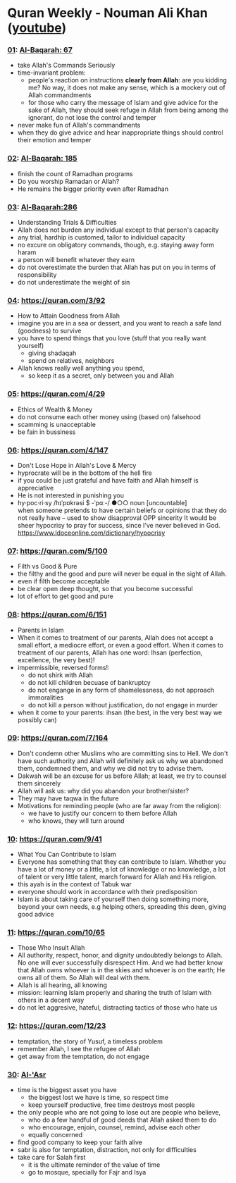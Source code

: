 # Quran Weekly - Nouman Ali Khan ([youtube](https://www.youtube.com/playlist?list=PLFP6-6Ao4FMm5FnIT9QvstEmhWNugJlNO))

### [01](https://www.youtube.com/watch?v=pt9fUcL8njY&list=PLFP6-6Ao4FMm5FnIT9QvstEmhWNugJlNO&index=1): [Al-Baqarah: 67](https://quran.com/2/67)
* take Allah's Commands Seriously
* time-invariant problem: 
  * people's reaction on instructions **clearly from Allah**: 
    are you kidding me? No way, it does not make any sense, 
    which is a mockery out of Allah commandments
  * for those who carry the message of Islam and give advice for the sake of Allah, 
    they should seek refuge in Allah from being among the ignorant, 
    do not lose the control and temper
 * never make fun of Allah's commandments
 * when they do give advice and hear inappropriate things should control their emotion and temper

### [02](https://www.youtube.com/watch?v=gWZDVYom3RE&list=PLFP6-6Ao4FMm5FnIT9QvstEmhWNugJlNO&index=2&t=7s): [Al-Baqarah: 185](https://quran.com/2/185)
* finish the count of Ramadhan programs
* Do you worship Ramadan or Allah?
* He remains the bigger priority even after Ramadhan

### [03](https://www.youtube.com/watch?v=wFsYnwI6zEA&list=PLFP6-6Ao4FMm5FnIT9QvstEmhWNugJlNO&index=3&t=2s): [Al-Baqarah:286](https://quran.com/2/286)
* Understanding Trials & Difficulties
* Allah does not burden any individual except to that person's capacity
* any trial, hardhip is customed, tailor to individual capacity
* no excure on obligatory commands, though, e.g. staying away form haram
* a person will benefit whatever they earn
* do not overestimate the burden that Allah has put on you in terms of responsibility
* do not underestimate the weight of sin

### [04](https://www.youtube.com/watch?v=h2kwFI7bKi0&t=8s&index=4&list=PLFP6-6Ao4FMm5FnIT9QvstEmhWNugJlNO): https://quran.com/3/92
* How to Attain Goodness from Allah
* imagine you are in a sea or dessert, and you want to reach a safe land (goodness) to survive
* you have to spend things that you love (stuff that you really want yourself)
  * giving shadaqah
  * spend on relatives, neighbors
* Allah knows really well anything you spend,
  * so keep it as a secret, only between you and Allah
  
### [05](https://www.youtube.com/watch?v=9C6QyjX53cg&list=PLFP6-6Ao4FMm5FnIT9QvstEmhWNugJlNO&t=17s&index=5): https://quran.com/4/29
* Ethics of Wealth & Money 
* do not consume each other money using (based on) falsehood
* scamming is unacceptable
* be fain in bussiness

### [06](https://www.youtube.com/watch?v=KVh-W6CjIOc&index=6&list=PLFP6-6Ao4FMm5FnIT9QvstEmhWNugJlNO): https://quran.com/4/147
* Don't Lose Hope in Allah's Love & Mercy
* hyprocrate will be in the bottom of the hell fire
* if you could be just grateful and have faith and Allah himself is appreciative
* He is not interested in punishing you
* hy‧poc‧ri‧sy /hɪˈpɒkrəsi $ -ˈpɑː-/ ●○○ noun [uncountable]  
when someone pretends to have certain beliefs or opinions that they do not really have – used to show disapproval OPP sincerity
 It would be sheer hypocrisy to pray for success, since I’ve never believed in God.
 https://www.ldoceonline.com/dictionary/hypocrisy

### [07](https://www.youtube.com/watch?v=tXsMMj7m9tQ&index=7&list=PLFP6-6Ao4FMm5FnIT9QvstEmhWNugJlNO): https://quran.com/5/100
* Filth vs Good & Pure
* the filthy and the good and pure will never be equal in the sight of Allah.
* even if filth become acceptable
* be clear open deep thought, so that you become successful
* lot of effort to get good and pure

### [08](https://www.youtube.com/watch?v=6NFo35g7zo8&list=PLFP6-6Ao4FMm5FnIT9QvstEmhWNugJlNO&index=8): https://quran.com/6/151
* Parents in Islam
* When it comes to treatment of our parents, 
Allah does not accept a small effort, a mediocre effort, or even a good effort. When it comes to treatment of our parents, Allah has one word: Ihsan (perfection, excellence, the very best)!
* impermissible, reversed forms!:
  * do not shirk with Allah
  * do not kill children becuase of bankruptcy
  * do not engange in any form of shamelessness, do not approach immoralities
  * do not kill a person without justification, do not engage in murder
* when it come to your parents: ihsan (the best, in the very best way we possibly can)

### [09](https://www.youtube.com/watch?v=2i80milYJAc&list=PLFP6-6Ao4FMm5FnIT9QvstEmhWNugJlNO&index=9): https://quran.com/7/164
* Don't condemn other Muslims who are committing sins to Hell. 
We don't have such authority and Allah will definitely ask us 
why we abandoned them, condemned them, and why we did not try to advise them.
* Dakwah will be an excuse for us before Allah; at least, we try to counsel them sincerely
* Allah will ask us: why did you abandon your brother/sister?
* They may have taqwa in the future
* Motivations for reminding people (who are far away from the religion):
  * we have to justify our concern to them before Allah
  * who knows, they will turn around

### [10](https://www.youtube.com/watch?v=RlKDxmw466Y&list=PLFP6-6Ao4FMm5FnIT9QvstEmhWNugJlNO&index=10): https://quran.com/9/41
* What You Can Contribute to Islam
* Everyone has something that they can contribute to Islam. 
Whether you have a lot of money or a little, a lot of knowledge or no knowledge, 
a lot of talent or very little talent, march forward for Allah and His religion.
* this ayah is in the context of Tabuk war
* everyone should work in accordance with their predisposition
* Islam is about taking care of yourself then doing something more, beyond your own needs, 
e.g helping others, spreading this deen, giving good advice

### [11](https://www.youtube.com/watch?v=Btsvfuu2eE4&t=61s&index=11&list=PLFP6-6Ao4FMm5FnIT9QvstEmhWNugJlNO): https://quran.com/10/65
* Those Who Insult Allah
* All authority, respect, honor, and dignity undoubtedly belongs to Allah. 
No one will ever successfully disrespect Him. 
And we had better know that Allah owns whoever is in the skies and whoever is on the earth; He owns all of them. 
So Allah will deal with them.
* Allah is all hearing, all knowing
* mission: learning Islam properly and sharing the truth of Islam with others in a decent way
* do not let aggresive, hateful, distracting tactics of those who hate us

### [12](https://www.youtube.com/watch?v=K1uQ1l4LQFE&t=23s&list=PLFP6-6Ao4FMm5FnIT9QvstEmhWNugJlNO&index=12): https://quran.com/12/23
* temptation, the story of Yusuf, a timeless problem
* remember Allah, I see the refugee of Allah
* get away from the temptation, do not engage

### [30](https://www.youtube.com/watch?v=9JL09VjJQWE): [Al-'Asr](https://quran.com/103)
* time is the biggest asset you have
  * the biggest lost we have is time, so respect time
  * keep yourself productive, free time destroys most people
* the only people who are not going to lose out are people who believe,
  * who do a few handful of good deeds that Allah asked them to do
  * who encourage, enjoin, counsel, remind, advise each other
  * equally concerned
* find good company to keep your faith alive
* sabr is also for temptation, distraction, not only for difficulties
* take care for Salah first
  * it is the ultimate reminder of the value of time
  * go to mosque, specially for Fajr and Isya
